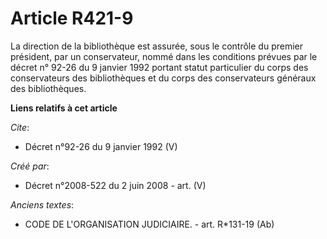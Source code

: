 # Article R421-9

La direction de la bibliothèque est assurée, sous le contrôle du premier président, par un conservateur, nommé dans les
conditions prévues par le décret n° 92-26 du 9 janvier 1992 portant statut particulier du corps des conservateurs des
bibliothèques et du corps des conservateurs généraux des bibliothèques.

**Liens relatifs à cet article**

_Cite_:

  - Décret n°92-26 du 9 janvier 1992 (V)

_Créé par_:

  - Décret n°2008-522 du 2 juin 2008 - art. (V)

_Anciens textes_:

  - CODE DE L'ORGANISATION JUDICIAIRE. - art. R*131-19 (Ab)
